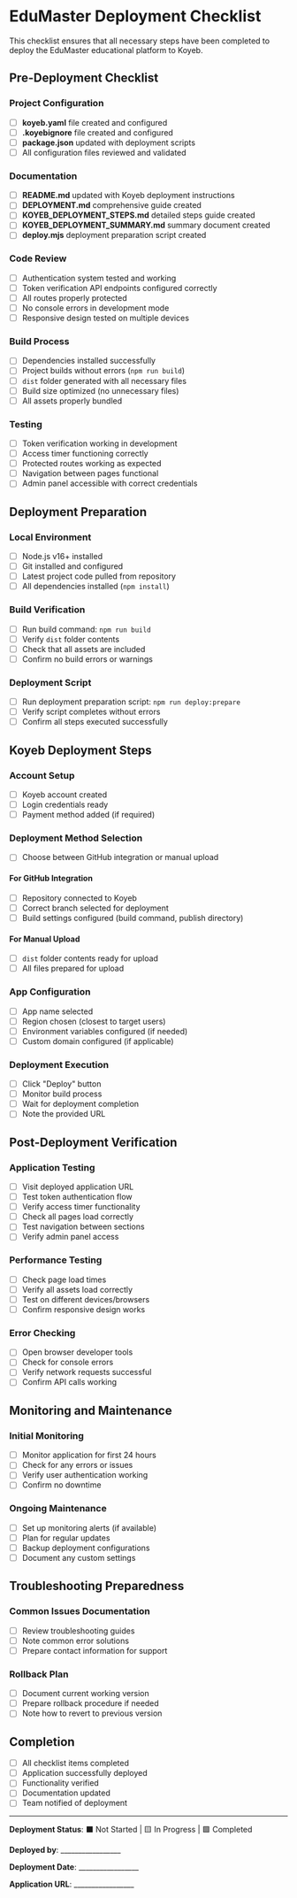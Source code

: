 # EduMaster Deployment Checklist

This checklist ensures that all necessary steps have been completed to deploy the EduMaster educational platform to Koyeb.

## Pre-Deployment Checklist

### Project Configuration
- [ ] **koyeb.yaml** file created and configured
- [ ] **.koyebignore** file created and configured
- [ ] **package.json** updated with deployment scripts
- [ ] All configuration files reviewed and validated

### Documentation
- [ ] **README.md** updated with Koyeb deployment instructions
- [ ] **DEPLOYMENT.md** comprehensive guide created
- [ ] **KOYEB_DEPLOYMENT_STEPS.md** detailed steps guide created
- [ ] **KOYEB_DEPLOYMENT_SUMMARY.md** summary document created
- [ ] **deploy.mjs** deployment preparation script created

### Code Review
- [ ] Authentication system tested and working
- [ ] Token verification API endpoints configured correctly
- [ ] All routes properly protected
- [ ] No console errors in development mode
- [ ] Responsive design tested on multiple devices

### Build Process
- [ ] Dependencies installed successfully
- [ ] Project builds without errors (`npm run build`)
- [ ] `dist` folder generated with all necessary files
- [ ] Build size optimized (no unnecessary files)
- [ ] All assets properly bundled

### Testing
- [ ] Token verification working in development
- [ ] Access timer functioning correctly
- [ ] Protected routes working as expected
- [ ] Navigation between pages functional
- [ ] Admin panel accessible with correct credentials

## Deployment Preparation

### Local Environment
- [ ] Node.js v16+ installed
- [ ] Git installed and configured
- [ ] Latest project code pulled from repository
- [ ] All dependencies installed (`npm install`)

### Build Verification
- [ ] Run build command: `npm run build`
- [ ] Verify `dist` folder contents
- [ ] Check that all assets are included
- [ ] Confirm no build errors or warnings

### Deployment Script
- [ ] Run deployment preparation script: `npm run deploy:prepare`
- [ ] Verify script completes without errors
- [ ] Confirm all steps executed successfully

## Koyeb Deployment Steps

### Account Setup
- [ ] Koyeb account created
- [ ] Login credentials ready
- [ ] Payment method added (if required)

### Deployment Method Selection
- [ ] Choose between GitHub integration or manual upload

#### For GitHub Integration
- [ ] Repository connected to Koyeb
- [ ] Correct branch selected for deployment
- [ ] Build settings configured (build command, publish directory)

#### For Manual Upload
- [ ] `dist` folder contents ready for upload
- [ ] All files prepared for upload

### App Configuration
- [ ] App name selected
- [ ] Region chosen (closest to target users)
- [ ] Environment variables configured (if needed)
- [ ] Custom domain configured (if applicable)

### Deployment Execution
- [ ] Click "Deploy" button
- [ ] Monitor build process
- [ ] Wait for deployment completion
- [ ] Note the provided URL

## Post-Deployment Verification

### Application Testing
- [ ] Visit deployed application URL
- [ ] Test token authentication flow
- [ ] Verify access timer functionality
- [ ] Check all pages load correctly
- [ ] Test navigation between sections
- [ ] Verify admin panel access

### Performance Testing
- [ ] Check page load times
- [ ] Verify all assets load correctly
- [ ] Test on different devices/browsers
- [ ] Confirm responsive design works

### Error Checking
- [ ] Open browser developer tools
- [ ] Check for console errors
- [ ] Verify network requests successful
- [ ] Confirm API calls working

## Monitoring and Maintenance

### Initial Monitoring
- [ ] Monitor application for first 24 hours
- [ ] Check for any errors or issues
- [ ] Verify user authentication working
- [ ] Confirm no downtime

### Ongoing Maintenance
- [ ] Set up monitoring alerts (if available)
- [ ] Plan for regular updates
- [ ] Backup deployment configurations
- [ ] Document any custom settings

## Troubleshooting Preparedness

### Common Issues Documentation
- [ ] Review troubleshooting guides
- [ ] Note common error solutions
- [ ] Prepare contact information for support

### Rollback Plan
- [ ] Document current working version
- [ ] Prepare rollback procedure if needed
- [ ] Note how to revert to previous version

## Completion

- [ ] All checklist items completed
- [ ] Application successfully deployed
- [ ] Functionality verified
- [ ] Documentation updated
- [ ] Team notified of deployment

---

**Deployment Status**: ⬛ Not Started | 🟨 In Progress | 🟩 Completed

**Deployed by**: _________________

**Deployment Date**: _________________

**Application URL**: _________________